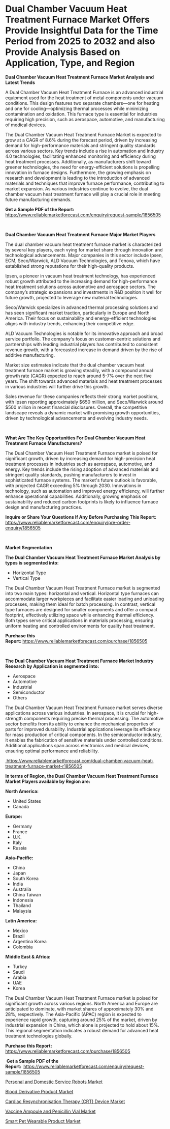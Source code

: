 <p><h1>Dual Chamber Vacuum Heat Treatment Furnace Market Offers Provide Insightful Data for the Time Period from 2025 to 2032 and also Provide Analysis Based on Application, Type, and Region</h1></p><p><strong>Dual Chamber Vacuum Heat Treatment Furnace Market Analysis and Latest Trends</strong></p>
<p><p>A Dual Chamber Vacuum Heat Treatment Furnace is an advanced industrial equipment used for the heat treatment of metal components under vacuum conditions. This design features two separate chambers—one for heating and one for cooling—optimizing thermal processes while minimizing contamination and oxidation. This furnace type is essential for industries requiring high precision, such as aerospace, automotive, and manufacturing of medical devices.</p><p>The Dual Chamber Vacuum Heat Treatment Furnace Market is expected to grow at a CAGR of 8.6% during the forecast period, driven by increasing demand for high-performance materials and stringent quality standards across various sectors. Key trends include a rise in automation and Industry 4.0 technologies, facilitating enhanced monitoring and efficiency during heat treatment processes. Additionally, as manufacturers shift toward greener technologies, the need for energy-efficient solutions is propelling innovation in furnace designs. Furthermore, the growing emphasis on research and development is leading to the introduction of advanced materials and techniques that improve furnace performance, contributing to market expansion. As various industries continue to evolve, the dual chamber vacuum heat treatment furnace will play a crucial role in meeting future manufacturing demands.</p></p>
<p><strong>Get a Sample PDF of the Report:&nbsp;</strong> <a href="https://www.reliablemarketforecast.com/enquiry/request-sample/1856505?utm_campaign=1900&utm_medium=2&utm_source=Github&utm_content=ia&utm_term=08012025&utm_id=dual-chamber-vacuum-heat-treatment-furnace">https://www.reliablemarketforecast.com/enquiry/request-sample/1856505</a></p>
<p>&nbsp;</p>
<p><strong>Dual Chamber Vacuum Heat Treatment Furnace Major Market Players</strong></p>
<p><p>The dual chamber vacuum heat treatment furnace market is characterized by several key players, each vying for market share through innovation and technological advancements. Major companies in this sector include Ipsen, ECM, Seco/Warwick, ALD Vacuum Technologies, and Tenova, which have established strong reputations for their high-quality products.</p><p>Ipsen, a pioneer in vacuum heat treatment technology, has experienced robust growth attributed to the increasing demand for high-performance heat treatment solutions across automotive and aerospace sectors. The company’s strategic expansions and investments in R&D position it well for future growth, projected to leverage new material technologies.</p><p>Seco/Warwick specializes in advanced thermal processing solutions and has seen significant market traction, particularly in Europe and North America. Their focus on sustainability and energy-efficient technologies aligns with industry trends, enhancing their competitive edge.</p><p>ALD Vacuum Technologies is notable for its innovative approach and broad service portfolio. The company's focus on customer-centric solutions and partnerships with leading industrial players has contributed to consistent revenue growth, with a forecasted increase in demand driven by the rise of additive manufacturing.</p><p>Market size estimates indicate that the dual chamber vacuum heat treatment furnace market is growing steadily, with a compound annual growth rate (CAGR) expected to reach around 5-7% over the next five years. The shift towards advanced materials and heat treatment processes in various industries will further drive this growth.</p><p>Sales revenue for these companies reflects their strong market positions, with Ipsen reporting approximately $650 million, and Seco/Warwick around $500 million in recent financial disclosures. Overall, the competitive landscape reveals a dynamic market with promising growth opportunities, driven by technological advancements and evolving industry needs.</p></p>
<p>&nbsp;</p>
<p><strong>What Are The Key Opportunities For Dual Chamber Vacuum Heat Treatment Furnace Manufacturers?</strong></p>
<p><p>The Dual Chamber Vacuum Heat Treatment Furnace market is poised for significant growth, driven by increasing demand for high-precision heat treatment processes in industries such as aerospace, automotive, and energy. Key trends include the rising adoption of advanced materials and stringent quality standards, pushing manufacturers to invest in sophisticated furnace systems. The market's future outlook is favorable, with projected CAGR exceeding 5% through 2030. Innovations in technology, such as automation and improved energy efficiency, will further enhance operational capabilities. Additionally, growing emphasis on sustainability and reduced carbon footprints is likely to influence furnace design and manufacturing practices.</p></p>
<p><strong>Inquire or Share Your Questions If Any Before Purchasing This Report:</strong> <a href="https://www.reliablemarketforecast.com/enquiry/pre-order-enquiry/1856505?utm_campaign=1900&utm_medium=2&utm_source=Github&utm_content=ia&utm_term=08012025&utm_id=dual-chamber-vacuum-heat-treatment-furnace">https://www.reliablemarketforecast.com/enquiry/pre-order-enquiry/1856505</a></p>
<p>&nbsp;</p>
<p><strong>Market Segmentation</strong></p>
<p><strong>The Dual Chamber Vacuum Heat Treatment Furnace Market Analysis by types is segmented into:</strong></p>
<p><ul><li>Horizontal Type</li><li>Vertical Type</li></ul></p>
<p><p>The Dual Chamber Vacuum Heat Treatment Furnace market is segmented into two main types: horizontal and vertical. Horizontal type furnaces can accommodate larger workpieces and facilitate easier loading and unloading processes, making them ideal for batch processing. In contrast, vertical type furnaces are designed for smaller components and offer a compact footprint, effectively utilizing space while enhancing thermal efficiency. Both types serve critical applications in materials processing, ensuring uniform heating and controlled environments for quality heat treatment.</p></p>
<p><strong>Purchase this Report:&nbsp;</strong><a href="https://www.reliablemarketforecast.com/purchase/1856505?utm_campaign=1900&utm_medium=2&utm_source=Github&utm_content=ia&utm_term=08012025&utm_id=dual-chamber-vacuum-heat-treatment-furnace">https://www.reliablemarketforecast.com/purchase/1856505</a></p>
<p>&nbsp;</p>
<p><strong>The Dual Chamber Vacuum Heat Treatment Furnace Market Industry Research by Application is segmented into:</strong></p>
<p><ul><li>Aerospace</li><li>Automotive</li><li>Industrial</li><li>Semiconductor</li><li>Others</li></ul></p>
<p><p>The Dual Chamber Vacuum Heat Treatment Furnace market serves diverse applications across various industries. In aerospace, it is crucial for high-strength components requiring precise thermal processing. The automotive sector benefits from its ability to enhance the mechanical properties of parts for improved durability. Industrial applications leverage its efficiency for mass production of critical components. In the semiconductor industry, it enables the fabrication of sensitive materials under controlled conditions. Additional applications span across electronics and medical devices, ensuring optimal performance and reliability.</p></p>
<p><a href="https://www.reliablemarketforecast.com/dual-chamber-vacuum-heat-treatment-furnace-market-r1856505?utm_campaign=1900&utm_medium=2&utm_source=Github&utm_content=ia&utm_term=08012025&utm_id=dual-chamber-vacuum-heat-treatment-furnace">&nbsp;https://www.reliablemarketforecast.com/dual-chamber-vacuum-heat-treatment-furnace-market-r1856505</a></p>
<p><strong>In terms of Region, the Dual Chamber Vacuum Heat Treatment Furnace Market Players available by Region are:</strong></p>
<p>
    <p> <strong> North America: </strong>
        <ul>
            <li>United States</li>
            <li>Canada</li>
        </ul>
        </p> 
    <p> <strong> Europe: </strong>
        <ul>
            <li>Germany</li>
            <li>France</li>
            <li>U.K.</li>
            <li>Italy</li>
            <li>Russia</li>
        </ul>
        </p> 
    <p> <strong> Asia-Pacific: </strong>
        <ul>
            <li>China</li>
            <li>Japan</li>
            <li>South Korea</li>
            <li>India</li>
            <li>Australia</li>
            <li>China Taiwan</li>
            <li>Indonesia</li>
            <li>Thailand</li>
            <li>Malaysia</li>
        </ul>
        </p> 
    <p> <strong> Latin America: </strong>
        <ul>
            <li>Mexico</li>
            <li>Brazil</li>
            <li>Argentina Korea</li>
            <li>Colombia</li>
        </ul>
        </p> 
    <p> <strong> Middle East & Africa: </strong>
        <ul>
            <li>Turkey</li>
            <li>Saudi</li>
            <li>Arabia</li>
            <li>UAE</li>
            <li>Korea</li>
        </ul>
    </p>
    </p>
<p><p>The Dual Chamber Vacuum Heat Treatment Furnace market is poised for significant growth across various regions. North America and Europe are anticipated to dominate, with market shares of approximately 30% and 28%, respectively. The Asia-Pacific (APAC) region is expected to experience rapid growth, capturing around 25% of the market, driven by industrial expansion in China, which alone is projected to hold about 15%. This regional segmentation indicates a robust demand for advanced heat treatment technologies globally.</p></p>
<p><strong>Purchase this Report: </strong><a href="https://www.reliablemarketforecast.com/purchase/1856505?utm_campaign=1900&utm_medium=2&utm_source=Github&utm_content=ia&utm_term=08012025&utm_id=dual-chamber-vacuum-heat-treatment-furnace">https://www.reliablemarketforecast.com/purchase/1856505</a></p>
<p>&nbsp;<strong>Get a Sample PDF of the Report:&nbsp;&nbsp;</strong><a href="https://www.reliablemarketforecast.com/enquiry/request-sample/1856505?utm_campaign=1900&utm_medium=2&utm_source=Github&utm_content=ia&utm_term=08012025&utm_id=dual-chamber-vacuum-heat-treatment-furnace">https://www.reliablemarketforecast.com/enquiry/request-sample/1856505</a></p>
<p><strong></strong></p>
<p><p><a href="https://www.linkedin.com/pulse/global-personal-domestic-service-robots-market-analysis-explosive-jfqxe?utm_campaign=1900&utm_medium=2&utm_source=Github&utm_content=ia&utm_term=08012025&utm_id=dual-chamber-vacuum-heat-treatment-furnace">Personal and Domestic Service Robots Market</a></p><p><a href="https://www.linkedin.com/pulse/comprehensive-examination-blood-derivative-product-market-basis-vxzpc?utm_campaign=1900&utm_medium=2&utm_source=Github&utm_content=ia&utm_term=08012025&utm_id=dual-chamber-vacuum-heat-treatment-furnace">Blood Derivative Product Market</a></p><p><a href="https://www.linkedin.com/pulse/aligning-strategies-growth-cardiac-resynchronisation-therapy-kctuc?utm_campaign=1900&utm_medium=2&utm_source=Github&utm_content=ia&utm_term=08012025&utm_id=dual-chamber-vacuum-heat-treatment-furnace">Cardiac Resynchronisation Therapy (CRT) Device Market</a></p><p><a href="https://www.linkedin.com/pulse/comprehensive-review-vaccine-ampoule-penicillin-vial-market-size-vr4yc?utm_campaign=1900&utm_medium=2&utm_source=Github&utm_content=ia&utm_term=08012025&utm_id=dual-chamber-vacuum-heat-treatment-furnace">Vaccine Ampoule and Penicillin Vial Market</a></p><p><a href="https://www.linkedin.com/pulse/remarkable-cagr-62-research-thoroughly-analyzes-value-market-xywee?utm_campaign=1900&utm_medium=2&utm_source=Github&utm_content=ia&utm_term=08012025&utm_id=dual-chamber-vacuum-heat-treatment-furnace">Smart Pet Wearable Product Market</a></p></p>